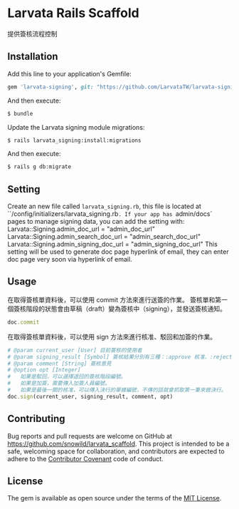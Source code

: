 # Larvata Rails Scaffold

提供簽核流程控制

## Installation

Add this line to your application's Gemfile:

```ruby
gem 'larvata-signing', git: "https://github.com/LarvataTW/larvata-signing-engine.git"

```

And then execute:
```bash
$ bundle
```

Update the Larvata signing module migrations:
```bash
$ rails larvata_signing:install:migrations
```

And then execute:
```bash
$ rails g db:migrate
```

## Setting

Create an new file called `larvata_signing.rb`, this file is located at ``/config/initializers/larvata_signing.rb`.
If your app has `admin/docs` pages to manage signing data, you can add the setting with:
    Larvata::Signing.admin_doc_url = "admin_doc_url"
    Larvata::Signing.admin_search_doc_url = "admin_search_doc_url"
    Larvata::Signing.admin_signing_doc_url = "admin_signing_doc_url"
This setting will be used to generate doc page hyperlink of email, they can enter doc page very soon via hyperlink of email.

## Usage

在取得簽核單資料後，可以使用 commit 方法來進行送簽的作業。
簽核單和第一個簽核階段的狀態會由草稿（draft）變為簽核中（signing），並發送簽核通知。

```ruby
doc.commit
```

在取得簽核單資料後，可以使用 sign 方法來進行核准、駁回和加簽的作業。

```ruby
# @param current_user [User] 目前簽核的使用者
# @param signing_result [Symbol] 簽核結果分別有三種：:approve 核准、:reject 駁回、:wait 加簽
# @param comment [String] 簽核意見
# @option opt [Integer] 
#   如果是駁回，可以選擇退回的簽核階段編號。
#   如果是加簽，需要傳入加簽人員編號。
#   如果是最後一關的核准，可以傳入決行的單據編號，不傳的話就會抓取第一筆來做決行。
doc.sign(current_user, signing_result, comment, opt)
```

## Contributing

Bug reports and pull requests are welcome on GitHub at https://github.com/snowild/larvata_scaffold. This project is intended to be a safe, welcoming space for collaboration, and contributors are expected to adhere to the [Contributor Covenant](http://contributor-covenant.org) code of conduct.

## License

The gem is available as open source under the terms of the [MIT License](http://opensource.org/licenses/MIT).
